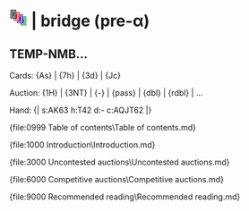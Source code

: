 # ![bridge](https://raw.githubusercontent.com/aornota/bridge/master/src/resources/tpoc-32x32.png) | bridge (pre-α)

## TEMP-NMB...

Cards: {As} | {7h} | {3d} | {Jc}

Auction: {1H} | {3NT} | {-} | {pass} | {dbl} | {rdbl} | ...

Hand: {| s:AK63 h:T42 d:- c:AQJT62 |}

{file:0999 Table of contents\Table of contents.md}

{file:1000 Introduction\Introduction.md}

{file:3000 Uncontested auctions\Uncontested auctions.md}

{file:6000 Competitive auctions\Competitive auctions.md}

{file:9000 Recommended reading\Recommended reading.md}
